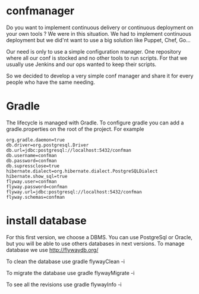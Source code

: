 confmanager
==========

Do you want to implement continuous delivery or continuous deployment on your own tools ? We were in this situation. We had to implement continuous deployment but we did'nt want to use a big solution like Puppet, Chef, Go...

Our need is only to use a simple configuration manager. One repository where all our conf is stocked and no other tools to run scripts. For that we usually use Jenkins and our ops wanted to keep their scripts.

So we decided to develop a very simple conf manager and share it for every people who have the same needing.

Gradle
==========

The lifecycle is managed with Gradle. To configure gradle you can add a gradle.properties on the root of the
project. For example

    org.gradle.daemon=true
    db.driver=org.postgresql.Driver
    db.url=jdbc:postgresql://localhost:5432/confman
    db.username=confman
    db.password=confman
    db.supressclose=true
    hibernate.dialect=org.hibernate.dialect.PostgreSQLDialect
    hibernate.show_sql=true
    flyway.user=confman
    flyway.password=confman
    flyway.url=jdbc:postgresql://localhost:5432/confman
    flyway.schemas=confman

install database
==========

For this first version, we choose a DBMS. You can use PostgreSql or Oracle, but you will be able to use others
databases in next versions. To manage database we use http://flywaydb.org/

To clean the database use
    gradle flywayClean -i

To migrate the database use
    gradle flywayMigrate -i

To see all the revisions use
    gradle flywayInfo -i